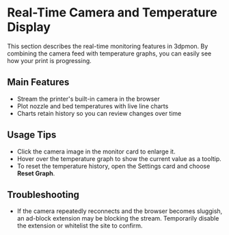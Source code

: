 # Real-Time Camera and Temperature Display

This section describes the real-time monitoring features in 3dpmon. By combining the camera feed with temperature graphs, you can easily see how your print is progressing.

## Main Features
- Stream the printer's built-in camera in the browser
- Plot nozzle and bed temperatures with live line charts
- Charts retain history so you can review changes over time

## Usage Tips
- Click the camera image in the monitor card to enlarge it.
- Hover over the temperature graph to show the current value as a tooltip.
- To reset the temperature history, open the Settings card and choose **Reset Graph**.

## Troubleshooting
- If the camera repeatedly reconnects and the browser becomes sluggish, an ad-block extension may be blocking the stream. Temporarily disable the extension or whitelist the site to confirm.
